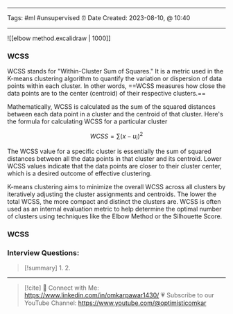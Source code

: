 ------------------------- 
Tags: #ml #unsupervised 
⏰ Date Created:  2023-08-10, @ 10:40

-------

![[elbow method.excalidraw | 1000]]

### WCSS 
WCSS stands for "Within-Cluster Sum of Squares." It is a metric used in the K-means clustering algorithm to quantify the variation or dispersion of data points within each cluster. In other words, ==WCSS measures how close the data points are to the center (centroid) of their respective clusters.==

Mathematically, WCSS is calculated as the sum of the squared distances between each data point in a cluster and the centroid of that cluster. Here's the formula for calculating WCSS for a particular cluster 

$$WCSS = \sum (x-u_{i})^2$$


The WCSS value for a specific cluster is essentially the sum of squared distances between all the data points in that cluster and its centroid. Lower WCSS values indicate that the data points are closer to their cluster center, which is a desired outcome of effective clustering.

K-means clustering aims to minimize the overall WCSS across all clusters by iteratively adjusting the cluster assignments and centroids. The lower the total WCSS, the more compact and distinct the clusters are. WCSS is often used as an internal evaluation metric to help determine the optimal number of clusters using techniques like the Elbow Method or the Silhouette Score.

### WCSS 


### Interview Questions:



>[!summary] 
>1. 
>2. 

----
>[!cite]
> 🤝 Connect with Me: https://www.linkedin.com/in/omkarpawar1430/
> 💗 Subscribe to our YouTube Channel: https://www.youtube.com/@optimisticomkar
> 
